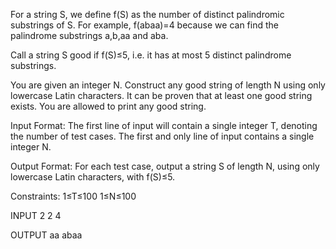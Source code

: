 For a string S, we define f(S) as the number of distinct palindromic substrings of S.
For example, f(abaa)=4 because we can find the palindrome substrings a,b,aa and aba.

Call a string S good if f(S)≤5, i.e. it has at most 5 distinct palindrome substrings.

You are given an integer N. Construct any good string of length N using only lowercase Latin characters. It can be proven that at least one good string exists. You are allowed to print any good string.

Input Format:
The first line of input will contain a single integer T, denoting the number of test cases.
The first and only line of input contains a single integer N.

Output Format:
For each test case, output a string S of length N, using only lowercase Latin characters, with  f(S)≤5.

Constraints:
1≤T≤100
1≤N≤100


INPUT
2
2
4

OUTPUT
aa
abaa